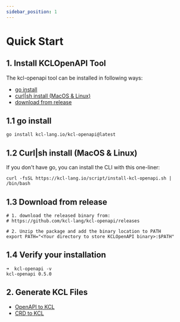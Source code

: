 ```yaml
---
sidebar_position: 1
---
```


# Quick Start

## 1. Install KCLOpenAPI Tool

The kcl-openapi tool can be installed in following ways:

- [go install](#11-go-install)
- [curl|sh install (MacOS & Linux)](#12-curlsh-install-macos--linux)
- [download from release](#13-dowload-from-release)

## 1.1 go install

```shell
go install kcl-lang.io/kcl-openapi@latest
```

## 1.2 Curl|sh install (MacOS & Linux)

If you don't have go, you can install the CLI with this one-liner:

```shell
curl -fsSL https://kcl-lang.io/script/install-kcl-openapi.sh | /bin/bash
```

## 1.3 Download from release

```shell
# 1. download the released binary from:
# https://github.com/kcl-lang/kcl-openapi/releases

# 2. Unzip the package and add the binary location to PATH
export PATH="<Your directory to store KCLOpenAPI binary>:$PATH"
```

## 1.4 Verify your installation

```shell
➜  kcl-openapi -v
kcl-openapi 0.5.0
```

## 2. Generate KCL Files

- [OpenAPI to KCL](../openapi/openapi-to-kcl.md)
- [CRD to KCL](../openapi/crd-to-kcl.md)
